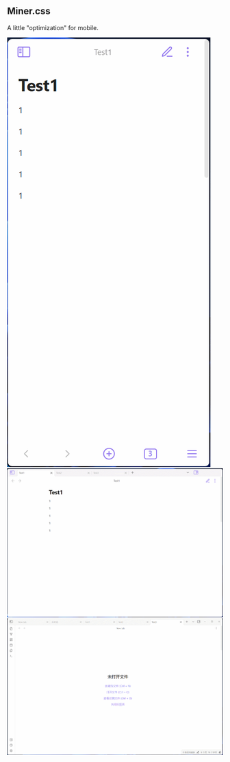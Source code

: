 ## Miner.css

A little "optimization" for mobile.

![](/res/MinerMobile.gif) 
![](/res/MinerPad.gif)
![](/res/MinerPC.gif)